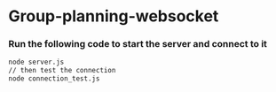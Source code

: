 # Group-planning-websocket

### Run the following code to start the server and connect to it 

```sh
node server.js
// then test the connection
node connection_test.js
```
